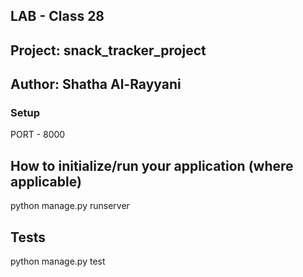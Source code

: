 ## LAB - Class 28
## Project: snack_tracker_project
## Author: Shatha Al-Rayyani

### Setup
PORT - 8000

## How to initialize/run your application (where applicable)
python manage.py runserver

## Tests
python manage.py test
